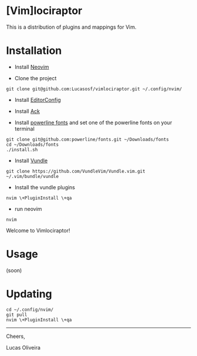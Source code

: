[Vim]lociraptor
===============

This is a distribution of plugins and mappings for Vim.

# Installation

 - Install [Neovim](https://github.com/neovim/neovim)

 - Clone the project
```
git clone git@github.com:Lucasosf/vimlociraptor.git ~/.config/nvim/
```

- Install [EditorConfig](http://editorconfig.org/)

- Install [Ack](http://beyondgrep.com/install/)

- Install [powerline fonts](https://github.com/powerline/fonts#font-families) and set one of the powerline fonts on your terminal
```
git clone git@github.com:powerline/fonts.git ~/Downloads/fonts
cd ~/Downloads/fonts
./install.sh
```

- Install [Vundle](https://github.com/VundleVim/Vundle.vim)
```
git clone https://github.com/VundleVim/Vundle.vim.git ~/.vim/bundle/vundle
```

 - Install the vundle plugins
```
nvim \+PluginInstall \+qa
```

- run neovim
```
nvim
```

Welcome to Vimlociraptor!

# Usage

(soon)

# Updating

```
cd ~/.config/nvim/
git pull
nvim \+PluginInstall \+qa
```

---
Cheers,

Lucas Oliveira

